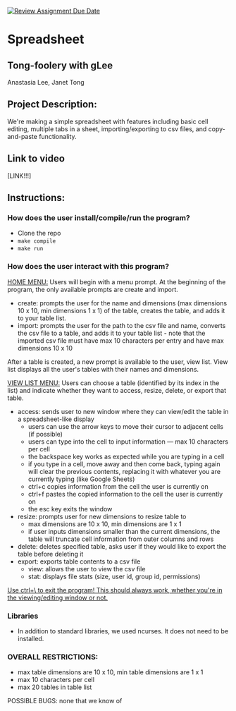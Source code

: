 [![Review Assignment Due Date](https://classroom.github.com/assets/deadline-readme-button-22041afd0340ce965d47ae6ef1cefeee28c7c493a6346c4f15d667ab976d596c.svg)](https://classroom.github.com/a/Vh67aNdh)
# Spreadsheet

## Tong-foolery with gLee

Anastasia Lee, Janet Tong
       
## Project Description:

We're making a simple spreadsheet with features including basic cell editing, multiple tabs in a sheet, importing/exporting to csv files, and copy-and-paste functionality.

## Link to video
[LINK!!!]
  
## Instructions:

### How does the user install/compile/run the program?

- Clone the repo
- `make compile`
- `make run`

### How does the user interact with this program?

<ins>HOME MENU:</ins>
Users will begin with a menu prompt. At the beginning of the program, the only available prompts are create and import. 
- create: prompts the user for the name and dimensions (max dimensions 10 x 10, min dimensions 1 x 1) of the table, creates the table, and adds it to your table list. 
- import: prompts the user for the path to the csv file and name, converts the csv file to a table, and adds it to your table list - note that the imported csv file must have max 10 characters per entry and have max dimensions 10 x 10

After a table is created, a new prompt is available to the user, view list. View list displays all the user's tables with their names and dimensions.

<ins>VIEW LIST MENU:</ins> Users can choose a table (identified by its index in the list) and indicate whether they want to access, resize, delete, or export that table. 
- access: sends user to new window where they can view/edit the table in a spreadsheet-like display
  - users can use the arrow keys to move their cursor to adjacent cells (if possible)
  - users can type into the cell to input information — max 10 characters per cell
  - the backspace key works as expected while you are typing in a cell
  - if you type in a cell, move away and then come back, typing again will clear the previous contents, replacing it with whatever you are currently typing (like Google Sheets)
  - ctrl+c copies information from the cell the user is currently on
  - ctrl+f pastes the copied information to the cell the user is currently on
  - the esc key exits the window
- resize: prompts user for new dimensions to resize table to 
  - max dimensions are 10 x 10, min dimensions are 1 x 1
  - if user inputs dimensions smaller than the current dimensions, the table will truncate cell information from outer columns and rows 
- delete: deletes specified table, asks user if they would like to export the table before deleting it 
- export: exports table contents to a csv file
  - view: allows the user to view the csv file 
  - stat: displays file stats (size, user id, group id, permissions)

<ins>Use ctrl+\ to exit the program! This should always work, whether you're in the viewing/editing window or not.</ins>

### Libraries
- In addition to standard libraries, we used ncurses. It does not need to be installed.

### OVERALL RESTRICTIONS: 
- max table dimensions are 10 x 10, min table dimensions are 1 x 1
- max 10 characters per cell 
- max 20 tables in table list 

POSSIBLE BUGS: none that we know of
